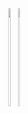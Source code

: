 <div style="display: flex; flex-wrap: wrap; justify-content: center;">
  <picture>
    <source 
      srcset="https://github-readme-stats.vercel.app/api?username=luks-santos&show_icons=true&count_private=true&hide_border=true&title_color=00bfbf&icon_color=00bfbf&text_color=0d1117&bg_color=ffffff" 
      media="(prefers-color-scheme: light)" />
    <source 
      srcset="https://github-readme-stats.vercel.app/api?username=luks-santos&show_icons=true&count_private=true&hide_border=true&title_color=00bfbf&icon_color=00bfbf&text_color=c9d1d9&bg_color=0d1117" 
      media="(prefers-color-scheme: dark)" />
    <img width="49%" height="195px" src="https://github-readme-stats.vercel.app/api?username=luks-santos&show_icons=true" />
  </picture>

  <picture>
    <source 
      srcset="https://github-readme-stats.vercel.app/api/top-langs/?username=luks-santos&layout=compact&hide_border=true&title_color=00bfbf&text_color=0d1117&bg_color=ffffff" 
      media="(prefers-color-scheme: light)" />
    <source 
      srcset="https://github-readme-stats.vercel.app/api/top-langs/?username=luks-santos&layout=compact&hide_border=true&title_color=00bfbf&text_color=00bfbf&bg_color=0d1117" 
      media="(prefers-color-scheme: dark)" />
    <img width="41%" height="195px" src="https://github-readme-stats.vercel.app/api/top-langs/?username=luks-santos&layout=compact" />
  </picture>
</div>
